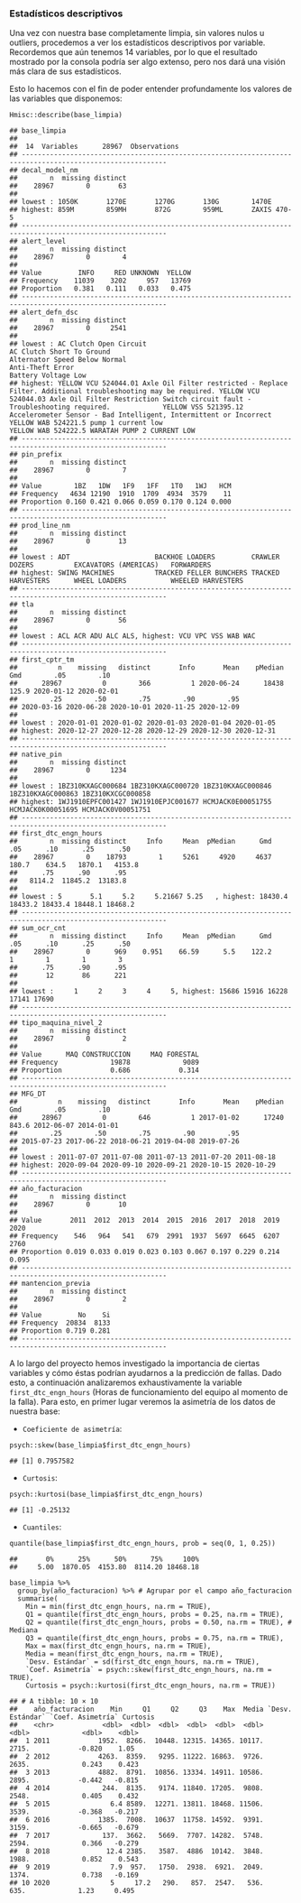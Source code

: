 ### Estadísticos descriptivos

Una vez con nuestra base completamente limpia, sin valores nulos u
outliers, procedemos a ver los estadísticos descriptivos por variable.
Recordemos que aún tenemos 14 variables, por lo que el resultado
mostrado por la consola podría ser algo extenso, pero nos dará una
visión más clara de sus estadísticos.

Esto lo hacemos con el fin de poder entender profundamente los valores
de las variables que disponemos:

    Hmisc::describe(base_limpia)

    ## base_limpia 
    ## 
    ##  14  Variables      28967  Observations
    ## ----------------------------------------------------------------------------------------------------------
    ## decal_model_nm 
    ##        n  missing distinct 
    ##    28967        0       63 
    ## 
    ## lowest : 1050K       1270E       1270G       130G        1470E      
    ## highest: 859M        859MH       872G        959ML       ZAXIS 470-5
    ## ----------------------------------------------------------------------------------------------------------
    ## alert_level 
    ##        n  missing distinct 
    ##    28967        0        4 
    ##                                           
    ## Value         INFO     RED UNKNOWN  YELLOW
    ## Frequency    11039    3202     957   13769
    ## Proportion   0.381   0.111   0.033   0.475
    ## ----------------------------------------------------------------------------------------------------------
    ## alert_defn_dsc 
    ##        n  missing distinct 
    ##    28967        0     2541 
    ## 
    ## lowest : AC Clutch Open Circuit                                                                                        AC Clutch Short To Ground                                                                                     Alternator Speed Below Normal                                                                                 Anti-Theft Error                                                                                              Battery Voltage Low                                                                                          
    ## highest: YELLOW VCU 524044.01 Axle Oil Filter restricted - Replace Filter. Additional troubleshooting may be required. YELLOW VCU 524044.03 Axle Oil Filter Restriction Switch circuit fault - Troubleshooting required.             YELLOW VSS 521395.12 Accelerometer Sensor - Bad Intelligent, Intermittent or Incorrect                        YELLOW WAB 524221.5 pump 1 current low                                                                        YELLOW WAB 524222.5 WARATAH PUMP 2 CURRENT LOW                                                               
    ## ----------------------------------------------------------------------------------------------------------
    ## pin_prefix 
    ##        n  missing distinct 
    ##    28967        0        7 
    ##                                                     
    ## Value        1BZ   1DW   1F9   1FF   1T0   1WJ   HCM
    ## Frequency   4634 12190  1910  1709  4934  3579    11
    ## Proportion 0.160 0.421 0.066 0.059 0.170 0.124 0.000
    ## ----------------------------------------------------------------------------------------------------------
    ## prod_line_nm 
    ##        n  missing distinct 
    ##    28967        0       13 
    ## 
    ## lowest : ADT                     BACKHOE LOADERS         CRAWLER DOZERS          EXCAVATORS (AMERICAS)   FORWARDERS             
    ## highest: SWING MACHINES          TRACKED FELLER BUNCHERS TRACKED HARVESTERS      WHEEL LOADERS           WHEELED HARVESTERS     
    ## ----------------------------------------------------------------------------------------------------------
    ## tla 
    ##        n  missing distinct 
    ##    28967        0       56 
    ## 
    ## lowest : ACL ACR ADU ALC ALS, highest: VCU VPC VSS WAB WAC
    ## ----------------------------------------------------------------------------------------------------------
    ## first_cptr_tm 
    ##          n    missing   distinct       Info       Mean    pMedian        Gmd        .05        .10 
    ##      28967          0        366          1 2020-06-24      18438      125.9 2020-01-12 2020-02-01 
    ##        .25        .50        .75        .90        .95 
    ## 2020-03-16 2020-06-28 2020-10-01 2020-11-25 2020-12-09 
    ## 
    ## lowest : 2020-01-01 2020-01-02 2020-01-03 2020-01-04 2020-01-05
    ## highest: 2020-12-27 2020-12-28 2020-12-29 2020-12-30 2020-12-31
    ## ----------------------------------------------------------------------------------------------------------
    ## native_pin 
    ##        n  missing distinct 
    ##    28967        0     1234 
    ## 
    ## lowest : 1BZ310KXAGC000684 1BZ310KXAGC000720 1BZ310KXAGC000846 1BZ310KXAGC000863 1BZ310KXCGC000858
    ## highest: 1WJ1910EPFC001427 1WJ1910EPJC001677 HCMJACK0E00051755 HCMJACK0K00051695 HCMJACK0V00051751
    ## ----------------------------------------------------------------------------------------------------------
    ## first_dtc_engn_hours 
    ##        n  missing distinct     Info     Mean  pMedian      Gmd      .05      .10      .25      .50 
    ##    28967        0    18793        1     5261     4920     4637    180.7    634.5   1870.1   4153.8 
    ##      .75      .90      .95 
    ##   8114.2  11845.2  13183.8 
    ## 
    ## lowest : 5       5.1     5.2     5.21667 5.25   , highest: 18430.4 18433.2 18433.4 18448.1 18468.2
    ## ----------------------------------------------------------------------------------------------------------
    ## sum_ocr_cnt 
    ##        n  missing distinct     Info     Mean  pMedian      Gmd      .05      .10      .25      .50 
    ##    28967        0      969    0.951    66.59      5.5    122.2        1        1        1        3 
    ##      .75      .90      .95 
    ##       12       86      221 
    ## 
    ## lowest :     1     2     3     4     5, highest: 15686 15916 16228 17141 17690
    ## ----------------------------------------------------------------------------------------------------------
    ## tipo_maquina_nivel_2 
    ##        n  missing distinct 
    ##    28967        0        2 
    ##                                             
    ## Value      MAQ CONSTRUCCION     MAQ FORESTAL
    ## Frequency             19878             9089
    ## Proportion            0.686            0.314
    ## ----------------------------------------------------------------------------------------------------------
    ## MFG_DT 
    ##          n    missing   distinct       Info       Mean    pMedian        Gmd        .05        .10 
    ##      28967          0        646          1 2017-01-02      17240      843.6 2012-06-07 2014-01-01 
    ##        .25        .50        .75        .90        .95 
    ## 2015-07-23 2017-06-22 2018-06-21 2019-04-08 2019-07-26 
    ## 
    ## lowest : 2011-07-07 2011-07-08 2011-07-13 2011-07-20 2011-08-18
    ## highest: 2020-09-04 2020-09-10 2020-09-21 2020-10-15 2020-10-29
    ## ----------------------------------------------------------------------------------------------------------
    ## año_facturacion 
    ##        n  missing distinct 
    ##    28967        0       10 
    ##                                                                       
    ## Value       2011  2012  2013  2014  2015  2016  2017  2018  2019  2020
    ## Frequency    546   964   541   679  2991  1937  5697  6645  6207  2760
    ## Proportion 0.019 0.033 0.019 0.023 0.103 0.067 0.197 0.229 0.214 0.095
    ## ----------------------------------------------------------------------------------------------------------
    ## mantencion_previa 
    ##        n  missing distinct 
    ##    28967        0        2 
    ##                       
    ## Value         No    Si
    ## Frequency  20834  8133
    ## Proportion 0.719 0.281
    ## ----------------------------------------------------------------------------------------------------------

A lo largo del proyecto hemos investigado la importancia de ciertas
variables y cómo éstas podrían ayudarnos a la predicción de fallas. Dado
esto, a continuación analizaremos exhaustivamente la variable
`first_dtc_engn_hours` (Horas de funcionamiento del equipo al momento de
la falla). Para esto, en primer lugar veremos la asimetría de los datos
de nuestra base:

-   `Coeficiente de asimetría`:

<!-- -->

    psych::skew(base_limpia$first_dtc_engn_hours)

    ## [1] 0.7957582

-   `Curtosis`:

<!-- -->

    psych::kurtosi(base_limpia$first_dtc_engn_hours)

    ## [1] -0.25132

-   `Cuantiles`:

<!-- -->

    quantile(base_limpia$first_dtc_engn_hours, prob = seq(0, 1, 0.25))

    ##       0%      25%      50%      75%     100% 
    ##     5.00  1870.05  4153.80  8114.20 18468.18

    base_limpia %>%
      group_by(año_facturacion) %>% # Agrupar por el campo año_facturacion
      summarise(
        Min = min(first_dtc_engn_hours, na.rm = TRUE),
        Q1 = quantile(first_dtc_engn_hours, probs = 0.25, na.rm = TRUE),
        Q2 = quantile(first_dtc_engn_hours, probs = 0.50, na.rm = TRUE), # Mediana
        Q3 = quantile(first_dtc_engn_hours, probs = 0.75, na.rm = TRUE),
        Max = max(first_dtc_engn_hours, na.rm = TRUE),
        Media = mean(first_dtc_engn_hours, na.rm = TRUE),
        `Desv. Estándar` = sd(first_dtc_engn_hours, na.rm = TRUE),
        `Coef. Asimetría` = psych::skew(first_dtc_engn_hours, na.rm = TRUE),
        Curtosis = psych::kurtosi(first_dtc_engn_hours, na.rm = TRUE))

    ## # A tibble: 10 × 10
    ##    año_facturacion    Min     Q1     Q2     Q3    Max  Media `Desv. Estándar` `Coef. Asimetría` Curtosis
    ##    <chr>            <dbl>  <dbl>  <dbl>  <dbl>  <dbl>  <dbl>            <dbl>             <dbl>    <dbl>
    ##  1 2011            1952.  8266.  10448. 12315. 14365. 10117.            2715.            -0.820    1.05 
    ##  2 2012            4263.  8359.   9295. 11222. 16863.  9726.            2635.             0.243    0.423
    ##  3 2013            4882.  8791.  10856. 13334. 14911. 10586.            2895.            -0.442   -0.815
    ##  4 2014             244.  8135.   9174. 11840. 17205.  9808.            2548.             0.405    0.432
    ##  5 2015               6.4 8589.  12271. 13811. 18468. 11506.            3539.            -0.368   -0.217
    ##  6 2016            1385.  7008.  10637  11758. 14592.  9391.            3159.            -0.665   -0.679
    ##  7 2017             137.  3662.   5669.  7707. 14282.  5748.            2594.             0.366   -0.279
    ##  8 2018              12.4 2385.   3587.  4886  10142.  3848.            1988.             0.852    0.543
    ##  9 2019               7.9  957.   1750.  2938.  6921.  2049.            1374.             0.738   -0.169
    ## 10 2020               5     17.2   290.   857.  2547.   536.             635.             1.23     0.495
